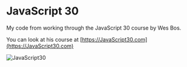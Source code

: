 # JavaScript 30
My code from working through the JavaScript 30 course by Wes Bos.

You can look at his course at [https://JavaScript30.com](https://JavaScript30.com)

<img src="https://javascript30.com/images/JS3-social-share.png" style="max-width:100%" alt="JavaScript30" />
